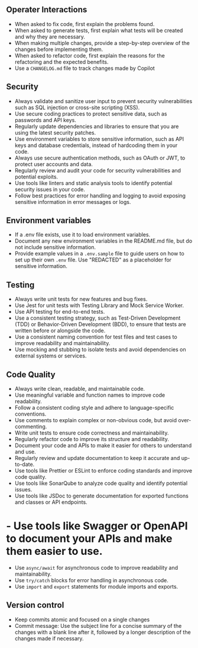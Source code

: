 ## Operater Interactions

- When asked to fix code, first explain the problems found.
- When asked to generate tests, first explain what tests will be created and why they are necessary.
- When making multiple changes, provide a step-by-step overview of the changes before implementing them.
- When asked to refactor code, first explain the reasons for the refactoring and the expected benefits.
- Use a `CHANGELOG.md` file to track changes made by Copilot

## Security

- Always validate and sanitize user input to prevent security vulnerabilities such as SQL injection or cross-site scripting (XSS).
- Use secure coding practices to protect sensitive data, such as passwords and API keys.
- Regularly update dependencies and libraries to ensure that you are using the latest security patches.
- Use environment variables to store sensitive information, such as API keys and database credentials, instead of hardcoding them in your code.
- Always use secure authentication methods, such as OAuth or JWT, to protect user accounts and data.
- Regularly review and audit your code for security vulnerabilities and potential exploits.
- Use tools like linters and static analysis tools to identify potential security issues in your code.
- Follow best practices for error handling and logging to avoid exposing sensitive information in error messages or logs.

## Environment variables

- If a .env file exists, use it to load environment variables.
- Document any new environment variables in the README.md file, but do not include sensitive information.
- Provide example values in a `.env.sample` file to guide users on how to set up their own `.env` file. Use "REDACTED" as a placeholder for sensitive information.

## Testing

- Always write unit tests for new features and bug fixes.
- Use Jest for unit tests with Testing Library and Mock Service Worker.
- Use API testing for end-to-end tests.
- Use a consistent testing strategy, such as Test-Driven Development (TDD) or Behavior-Driven Development (BDD), to ensure that tests are written before or alongside the code.
- Use a consistent naming convention for test files and test cases to improve readability and maintainability.
- Use mocking and stubbing to isolate tests and avoid dependencies on external systems or services.

## Code Quality

- Always write clean, readable, and maintainable code.
- Use meaningful variable and function names to improve code readability.
- Follow a consistent coding style and adhere to language-specific conventions.
- Use comments to explain complex or non-obvious code, but avoid over-commenting.
- Write unit tests to ensure code correctness and maintainability.
- Regularly refactor code to improve its structure and readability.
- Document your code and APIs to make it easier for others to understand and use.
- Regularly review and update documentation to keep it accurate and up-to-date.
- Use tools like Prettier or ESLint to enforce coding standards and improve code quality.
- Use tools like SonarQube to analyze code quality and identify potential issues.
- Use tools like JSDoc to generate documentation for exported functions and classes or API endpoints.
# - Use tools like Swagger or OpenAPI to document your APIs and make them easier to use.
- Use `async/await` for asynchronous code to improve readability and maintainability.
- Use `try/catch` blocks for error handling in asynchronous code.
- Use `import` and `export` statements for module imports and exports.

## Version control

- Keep commits atomic and focused on a single changes
- Commit message: Use the subject line for a concise summary of the changes with a blank line after it, followed by a longer description of the changes made if necessary.
